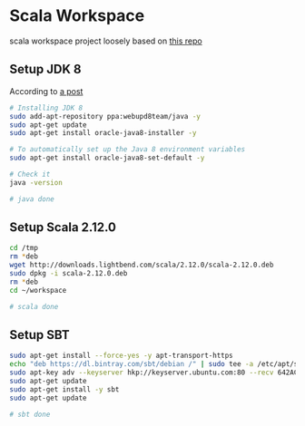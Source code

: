 # Scala Workspace

scala workspace project
loosely based on [this repo](https://github.com/umhan35/c9-scala)

## Setup JDK 8

According to [a post](http://askubuntu.com/questions/464755/how-to-install-openjdk-8-on-14-04-lts)
```sh
# Installing JDK 8
sudo add-apt-repository ppa:webupd8team/java -y
sudo apt-get update
sudo apt-get install oracle-java8-installer -y

# To automatically set up the Java 8 environment variables
sudo apt-get install oracle-java8-set-default -y

# Check it
java -version

# java done

```

## Setup Scala 2.12.0
```sh
cd /tmp
rm *deb
wget http://downloads.lightbend.com/scala/2.12.0/scala-2.12.0.deb
sudo dpkg -i scala-2.12.0.deb
rm *deb
cd ~/workspace

# scala done

```

## Setup SBT
```sh
sudo apt-get install --force-yes -y apt-transport-https
echo "deb https://dl.bintray.com/sbt/debian /" | sudo tee -a /etc/apt/sources.list.d/sbt.list
sudo apt-key adv --keyserver hkp://keyserver.ubuntu.com:80 --recv 642AC823
sudo apt-get update
sudo apt-get install -y sbt
sudo apt-get update

# sbt done

```
